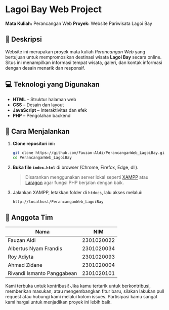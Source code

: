 # Lagoi Bay Web Project

**Mata Kuliah:** Perancangan Web
**Proyek:** Website Pariwisata Lagoi Bay

## 📌 Deskripsi

Website ini merupakan proyek mata kuliah *Perancangan Web* yang bertujuan untuk mempromosikan destinasi wisata **Lagoi Bay** secara online. Situs ini menampilkan informasi tempat wisata, galeri, dan kontak informasi dengan desain menarik dan responsif.

## 💻 Teknologi yang Digunakan

* **HTML** – Struktur halaman web
* **CSS** – Desain dan layout
* **JavaScript** – Interaktivitas dan efek
* **PHP** – Pengolahan backend 

## 🚀 Cara Menjalankan

1. **Clone repositori ini:**

   ```bash
   git clone https://github.com/Fauzan-Aldi/PerancanganWeb_LagoiBay.git
   cd PerancanganWeb_LagoiBay
   ```

2. **Buka file `index.html`** di browser (Chrome, Firefox, Edge, dll).

   > Disarankan menggunakan server lokal seperti [XAMPP](https://www.apachefriends.org/) atau [Laragon](https://laragon.org/) agar fungsi PHP berjalan dengan baik.

3. Jalankan XAMPP, letakkan folder di `htdocs`, lalu akses melalui:

   ```
   http://localhost/PerancanganWeb_LagoiBay
   ```

## 👥 Anggota Tim

| Nama                       | NIM        |
| -------------------------- | ---------- |
| Fauzan Aldi                | 2301020022 |
| Albertus Nyam Frandis      | 2301020034 |
| Roy Adiyta                 | 2301020093 |
| Ahmad Zidane               | 2301020004 |
| Rivandi Ismanto Panggabean | 2301020101 |

Kami terbuka untuk kontribusi!
Jika kamu tertarik untuk berkontribusi, memberikan masukan, atau mengembangkan fitur baru, silakan lakukan pull request atau hubungi kami melalui kolom issues. Partisipasi kamu sangat kami hargai untuk menjadikan proyek ini lebih baik.

